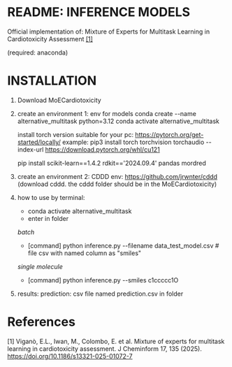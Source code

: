 # README: INFERENCE MODELS
Official implementation of: Mixture of Experts for Multitask Learning in Cardiotoxicity Assessment [[1]](https://jcheminf.biomedcentral.com/articles/10.1186/s13321-025-01072-7)

(required: anaconda)

# INSTALLATION

1. Download MoECardiotoxicity

2. create an environment 1: 
	env for models
	conda create --name alternative_multitask python=3.12
	conda activate alternative_multitask

	install torch version suitable for your pc: https://pytorch.org/get-started/locally/
	example: pip3 install torch torchvision torchaudio --index-url https://download.pytorch.org/whl/cu121

	pip install  scikit-learn==1.4.2 rdkit=='2024.09.4' pandas mordred

3. create an environment 2: 
	CDDD env: https://github.com/jrwnter/cddd
	(download cddd. the cddd folder should be in the MoECardiotoxicity)

4. how to use by terminal:
	* conda activate alternative_multitask 
	* enter in folder  

 	_batch_ 
	* [command] python inference.py --filename data_test_model.csv # file csv with named column as "smiles"

	_single molecule_
	* [command] python inference.py --smiles c1ccccc1O

5. results:
	prediction: csv file named prediction.csv in folder

# References
[1] Viganò, E.L., Iwan, M., Colombo, E. et al. Mixture of experts for multitask learning in cardiotoxicity assessment. J Cheminform 17, 135 (2025). https://doi.org/10.1186/s13321-025-01072-7


